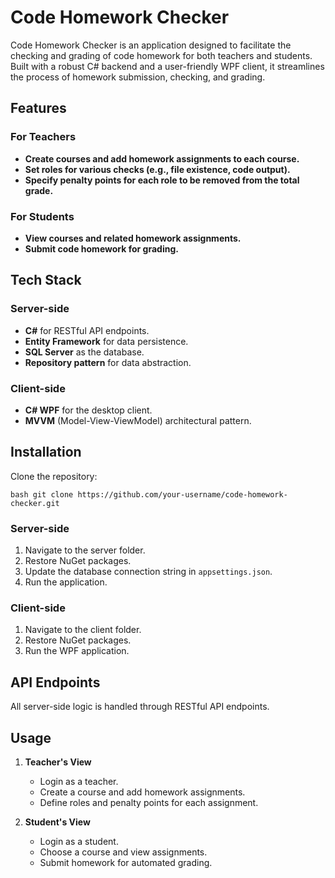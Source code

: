 # Code Homework Checker

Code Homework Checker is an application designed to facilitate the checking and grading of code homework for both teachers and students. Built with a robust C# backend and a user-friendly WPF client, it streamlines the process of homework submission, checking, and grading.

## Features

### For Teachers

- **Create courses and add homework assignments to each course.**
- **Set roles for various checks (e.g., file existence, code output).**
- **Specify penalty points for each role to be removed from the total grade.**
  
### For Students

- **View courses and related homework assignments.**
- **Submit code homework for grading.**

## Tech Stack

### Server-side

- **C#** for RESTful API endpoints.
- **Entity Framework** for data persistence.
- **SQL Server** as the database.
- **Repository pattern** for data abstraction.

### Client-side

- **C# WPF** for the desktop client.
- **MVVM** (Model-View-ViewModel) architectural pattern.

## Installation

Clone the repository:

`bash
git clone https://github.com/your-username/code-homework-checker.git
`

### Server-side

1. Navigate to the server folder.
2. Restore NuGet packages.
3. Update the database connection string in `appsettings.json`.
4. Run the application.

### Client-side

1. Navigate to the client folder.
2. Restore NuGet packages.
3. Run the WPF application.

## API Endpoints

All server-side logic is handled through RESTful API endpoints.

## Usage

1. **Teacher's View**
   - Login as a teacher.
   - Create a course and add homework assignments.
   - Define roles and penalty points for each assignment.
   
2. **Student's View**
   - Login as a student.
   - Choose a course and view assignments.
   - Submit homework for automated grading.
